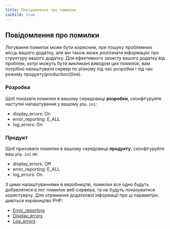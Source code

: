 ```yaml
---
title: Повідомлення про помилки
isChild: true
---
```


## Повідомлення про помилки

Логування помилок може бути корисним, при пошуку проблемних місць вашого додатку, але він також може розпізнати інформацію про структуру вашого додатку. Для ефективного захисту вашого додатку від проблем, котрі можуть бути викликані виводом цих помилок, вам потрібно налаштувати сервер по різному під час розробки і під час режиму продукту(production)(live).

### Розробка

Щоб показати помилки в вашому середовищі <strong>розробки</strong>, сконфігуруйте наступні налаштування у вашому `php.ini`:

- display_errors: On
- error_reporting: E_ALL
- log_errors: On

### Продукт

Щоб приховати помилки в вашому середовищі <strong>продукту</strong>, сконфігуруйте ваш `php.ini` як:

- display_errors: Off
- error_reporting: E_ALL
- log_errors: On

З цими налаштуваннями в виробництві, помилки все одно будуть добавлятися в лог помилок веб-сервера, та не будуть показуватися користувачу. Для отримання додаткової інформації про ці параметри, дивіться керівництво PHP:

* [Error_reporting](http://www.php.net/manual/en/errorfunc.configuration.php#ini.error-reporting)
* [Display_errors](http://www.php.net/manual/en/errorfunc.configuration.php#ini.display-errors)
* [Log_errors](http://www.php.net/manual/en/errorfunc.configuration.php#ini.log-errors)